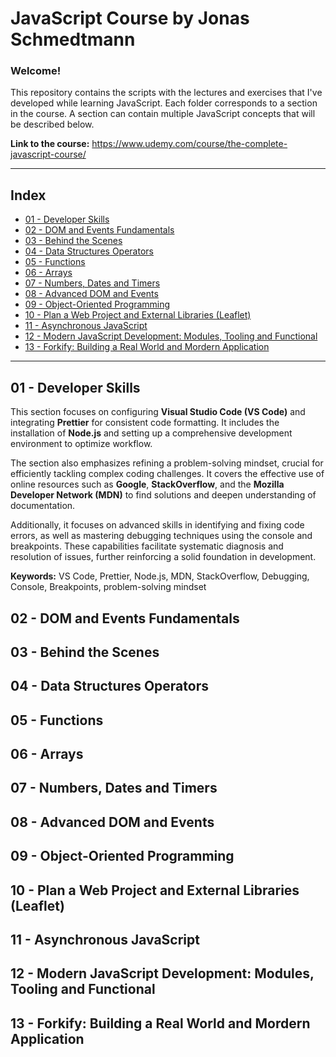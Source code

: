 # JavaScript Course by Jonas Schmedtmann
  
### Welcome! 

This repository contains the scripts with the lectures and exercises that I've developed while learning JavaScript. Each folder corresponds to a section in the course. A section can contain multiple JavaScript concepts that will be described below.

**Link to the course:** https://www.udemy.com/course/the-complete-javascript-course/

---

## Index
- [01 - Developer Skills](#01---developer-skills)
- [02 - DOM and Events Fundamentals](#02---dom-and-events-fundamentals)
- [03 - Behind the Scenes](#03---behind-the-scenes)
- [04 - Data Structures Operators](#04---data-structures-operators)
- [05 - Functions](#05---functions)
- [06 - Arrays](#06---arrays)
- [07 - Numbers, Dates and Timers](#07---numbers-dates-and-timers)
- [08 - Advanced DOM and Events](#08---advanced-dom-and-events)
- [09 - Object-Oriented Programming](#09---object-oriented-programming)
- [10 - Plan a Web Project and External Libraries (Leaflet)](#10---plan-a-web-project-and-external-libraries-leaflet)
- [11 - Asynchronous JavaScript](#11---asynchronous-javascript)
- [12 - Modern JavaScript Development: Modules, Tooling and Functional](#12---modern-javascript-development-modules-tooling-and-functional)
- [13 - Forkify: Building a Real World and Mordern Application](#13---forkify-building-a-real-world-and-mordern-application)

---

## 01 - Developer Skills
This section focuses on configuring **Visual Studio Code (VS Code)** and integrating **Prettier** for consistent code formatting. It includes the installation of **Node.js** and setting up a comprehensive development environment to optimize workflow.

The section also emphasizes refining a problem-solving mindset, crucial for efficiently tackling complex coding challenges. It covers the effective use of online resources such as **Google**, **StackOverflow**, and the **Mozilla Developer Network (MDN)** to find solutions and deepen understanding of documentation.

Additionally, it focuses on advanced skills in identifying and fixing code errors, as well as mastering debugging techniques using the console and breakpoints. These capabilities facilitate systematic diagnosis and resolution of issues, further reinforcing a solid foundation in development.

**Keywords:** VS Code, Prettier, Node.js, MDN, StackOverflow, Debugging, Console, Breakpoints, problem-solving mindset

## 02 - DOM and Events Fundamentals
## 03 - Behind the Scenes
## 04 - Data Structures Operators
## 05 - Functions
## 06 - Arrays
## 07 - Numbers, Dates and Timers
## 08 - Advanced DOM and Events
## 09 - Object-Oriented Programming
## 10 - Plan a Web Project and External Libraries (Leaflet)
## 11 - Asynchronous JavaScript
## 12 - Modern JavaScript Development: Modules, Tooling and Functional
## 13 - Forkify: Building a Real World and Mordern Application
